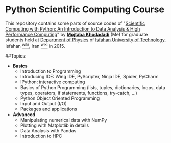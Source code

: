 Python Scientific Computing Course
=========

This repository contains some parts of source codes of "[Scientific Computing with Python: An Introduction to Data Analysis & High Performance Computing](http://mojtabakhodadadi.physics.iut.ac.ir/content/teacher-python-short-course-graduate-students-physics)" by [**Mojtaba Khodadadi**](http://mojtabakhodadadi.physics.iut.ac.ir) (Me) for graduate students held at [Department of Physics](http://physics.iut.ac.ir/) of [Isfahan University of Technology](http://www.iut.ac.ir/en/), Isfahan <a href="http://en.wikipedia.org/wiki/Isfahan"><sup>wiki</sup></a>, Iran <a href="http://en.wikipedia.org/wiki/Iran"><sup>wiki</sup></a> in 2015.

##Topics:
- **Basics**
    - Introduction to Programming
    - Introducing IDE: Wing IDE, PyScripter, Ninja IDE, Spider, PyCharm
    - IPython: interactive computing
    - Basics of Python Programming (lists, tuples, dictionaries, loops, data types, operators, if statements, functions, try-catch, …)
    - Python Object Oriented Programming
    - Input and Output (I/O)
    - Packages and applications
- **Advanced**
    - Manipulating numerical data with NumPy
    - Plotting with Matplotlib in details
    - Data Analysis with Pandas
    - Introduction to HPC
